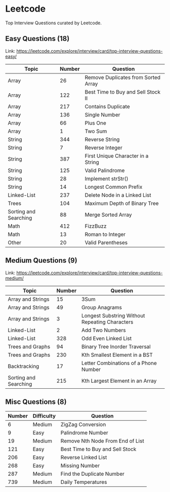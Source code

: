 # Leetcode

Top Interview Questions curated by Leetcode.

## Easy Questions (18)

Link: https://leetcode.com/explore/interview/card/top-interview-questions-easy/

Topic | Number | Question
---|---|---
Array | 26 | Remove Duplicates from Sorted Array
Array | 122 | Best Time to Buy and Sell Stock II
Array | 217 | Contains Duplicate
Array | 136 | Single Number
Array | 66 | Plus One
Array | 1 | Two Sum
String | 344 | Reverse String
String | 7 | Reverse Integer
String | 387 | First Unique Character in a String
String | 125 | Valid Palindrome
String | 28 | Implement strStr()
String | 14 | Longest Common Prefix
Linked-List | 237 | Delete Node in a Linked List
Trees | 104 | Maximum Depth of Binary Tree
Sorting and Searching | 88 | Merge Sorted Array
Math | 412 | FizzBuzz
Math | 13 | Roman to Integer
Other | 20 | Valid Parentheses

## Medium Questions (9)

Link: https://leetcode.com/explore/interview/card/top-interview-questions-medium/

Topic | Number | Question
---|---|---
Array and Strings | 15 | 3Sum
Array and Strings | 49 | Group Anagrams
Array and Strings | 3 | Longest Substring Without Repeating Characters
Linked-List | 2 | Add Two Numbers
Linked-List | 328 | Odd Even Linked List
Trees and Graphs | 94 | Binary Tree Inorder Traversal
Trees and Graphs | 230 | Kth Smallest Element in a BST
Backtracking | 17 | Letter Combinations of a Phone Number
Sorting and Searching | 215 | Kth Largest Element in an Array

## Misc Questions (8)

Number | Difficulty | Question
---|---|---
6 | Medium | ZigZag Conversion
9 | Easy | Palindrome Number
19 | Medium | Remove Nth Node From End of List
121 | Easy | Best Time to Buy and Sell Stock
206 | Easy | Reverse Linked List
268 | Easy | Missing Number
287 | Medium | Find the Duplicate Number
739 | Medium | Daily Temperatures